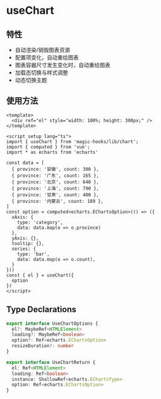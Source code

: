 # useChart

<Example title="useChart" class="mt-4">
  <chart-useChart />
</Example>

## 特性

- 自动渲染/销毁图表资源
- 配置项变化，自动重绘图表
- 图表容器尺寸发生变化时，自动重绘图表
- 加载态切换与样式调整
- 动态切换主题

## 使用方法

<chart-useChart-2 />

```vue
<template>
  <div ref="el" style="width: 100%; height: 300px;" />
</template>

<script setup lang="ts">
import { useChart } from 'magic-hooks/lib/chart';
import { computed } from 'vue';
import * as echarts from 'echarts'

const data = [
  { province: '安徽', count: 300 },
  { province: '广东', count: 165 },
  { province: '北京', count: 640 },
  { province: '上海', count: 790 },
  { province: '甘肃', count: 400 },
  { province: '内蒙古', count: 189 },
]
const option = computed<echarts.EChartsOption>(() => ({
  xAxis: {
    type: 'category',
    data: data.map(o => o.province)
  },
  yAxis: {},
  tooltip: {},
  series: {
    type: 'bar',
    data: data.map(o => o.count),
  }
}))
const { el } = useChart({
  option
})
</script>
```

## Type Declarations

```ts
export interface UseChartOptions {
  el?: MaybeRef<HTMLElement>
  loading?: MaybeRef<boolean>
  option?: Ref<echarts.EChartsOption>
  resizeDuration?: number
}

export interface UseChartReturn {
  el: Ref<HTMLElement>
  loading: Ref<boolean>
  instance: ShallowRef<echarts.EChartsType>
  option: Ref<echarts.EChartsOption>
}

```
